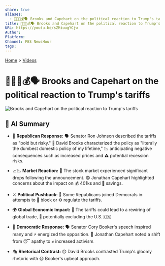 ```yaml
---
share: true
aliases:
  - 👨‍💼🛑💰🗣️ Brooks and Capehart on the political reaction to Trump's tariffs
title: 👨‍💼🛑💰🗣️ Brooks and Capehart on the political reaction to Trump's tariffs
URL: https://youtu.be/sZMiuugYCjw
Author: 
Platform: 
Channel: PBS NewsHour
tags: 
---
```

[Home](../index.md) > [Videos](./index.md)  
# 👨‍💼🛑💰🗣️ Brooks and Capehart on the political reaction to Trump's tariffs  
![Brooks and Capehart on the political reaction to Trump's tariffs](https://youtu.be/sZMiuugYCjw)  
  
## 🤖 AI Summary  
* 🐘 **Republican Response:** 🗣️ Senator Ron Johnson described the tariffs as "bold but risky." 🤔 David Brooks characterized the policy as "literally the dumbest domestic policy of my lifetime," 📉 anticipating negative consequences such as increased prices and ⚠️ potential recession risks.  
  
* 📈📉 **Market Reaction:** 🐻 The stock market experienced significant drops following the announcement. 😨 Jonathan Capehart highlighted concerns about the impact on 💰 401ks and 🏦 savings.  
  
* ⚔️ **Political Pushback:** 🤝 Some Republicans joined Democrats in attempts to 🚧 block or ⚙️ regulate the tariffs.  
  
* 🌍 **Global Economic Impact:** 🔄 The tariffs could lead to a rewiring of global trade, 🚫 potentially excluding the U.S. 🇺🇸  
  
* 🐴 **Democratic Response:** 🗣️ Senator Cory Booker's speech inspired many and ⚡ energized the opposition. 📣 Jonathan Capehart noted a shift from 😴 apathy to ✊ increased activism.  
  
* 🎭 **Rhetorical Contrast:** 😞 David Brooks contrasted Trump's gloomy rhetoric with 😃 Booker's upbeat approach.  
